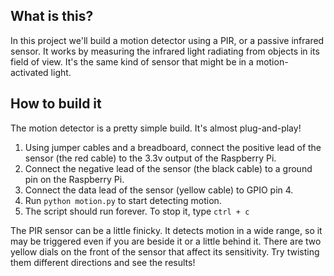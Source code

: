 ## What is this?
In this project we'll build a motion detector using a PIR, or a passive infrared sensor. It works by measuring the infrared light radiating from objects in its field of view. It's the same kind of sensor that might be in a motion-activated light.

## How to build it
The motion detector is a pretty simple build. It's almost plug-and-play!

1. Using jumper cables and a breadboard, connect the positive lead of the sensor (the red cable) to the 3.3v output of the Raspberry Pi.
2. Connect the negative lead of the sensor (the black cable) to a ground pin on the Raspberry Pi.
3. Connect the data lead of the sensor (yellow cable) to GPIO pin 4.
4. Run `python motion.py` to start detecting motion.
5. The script should run forever. To stop it, type `ctrl + c`

The PIR sensor can be a little finicky. It detects motion in a wide range, so it may be triggered even if you are beside it or a little behind it. There are two yellow dials on the front of the sensor that affect its sensitivity. Try twisting them different directions and see the results!
